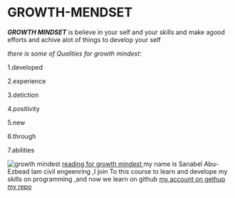 # GROWTH-MENDSET

***GROWTH MINDSET*** is believe in your self and your skills and make agood efforts and achive alot of things to develop your self

*there is some of
Qualities for growth mindest:*

1.developed

2.experience

3.detiction


4.positivity

5.new

6.through

7.abilities

![growth mindest](https://www.hopehighonline.org/wp-content/uploads/2019/07/Growth-Mindset-Illustration-01.jpg)
[reading for growth mindest  ](https://www.psychologytoday.com/us/basics/growth-mindset)
my name is Sanabel Abu-Ezbead Iam civil engeenring ,I join To this course to learn and develope my skills on programming ,and now we learn on github
[my account on gethup]()
[my repo]( https://sanabel8.github.io/GROWTH-MENDSET/)
